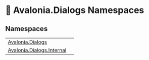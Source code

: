 # 📂 Avalonia.Dialogs Namespaces






## Namespaces
<table>
<tr>
<td><a href="N_Avalonia_Dialogs">Avalonia.Dialogs</a></td>
<td></td>
</tr>
<tr>
<td><a href="N_Avalonia_Dialogs_Internal">Avalonia.Dialogs.Internal</a></td>
<td></td>
</tr>
</table>